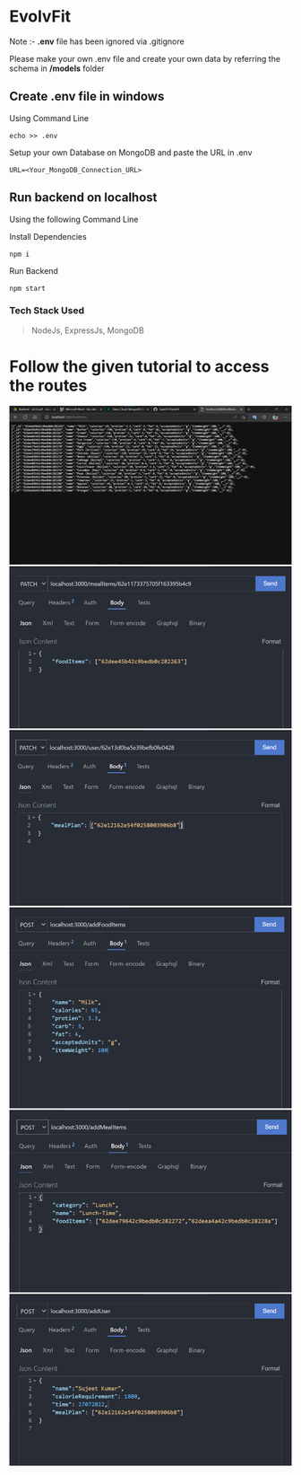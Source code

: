 # EvolvFit

Note :- **.env** file has been ignored via .gitignore

Please make your own .env file and create your own data by referring the schema in **/models** folder

## Create .env file in windows
Using Command Line

``` 
echo >> .env 
```
Setup your own Database on MongoDB and paste the URL in .env
```
URL=<Your_MongoDB_Connection_URL>
```

## Run backend on localhost
Using the following Command Line

Install Dependencies 
```
npm i
```
Run Backend
```
npm start
```
### Tech Stack Used
> NodeJs, ExpressJs, MongoDB

# Follow the given tutorial to access the routes

![Whole DB](Images/get-all.png)
![Patch Meal Item](Images/patch-mealItem.png)
![Patch User](Images/patch-user.png)
![Post Add Food Items](Images/post-addFoodItems.png)
![Post Add Meal Item](Images/post-addMealItems.png)
![Post Add User](Images//post-addUser.png)
